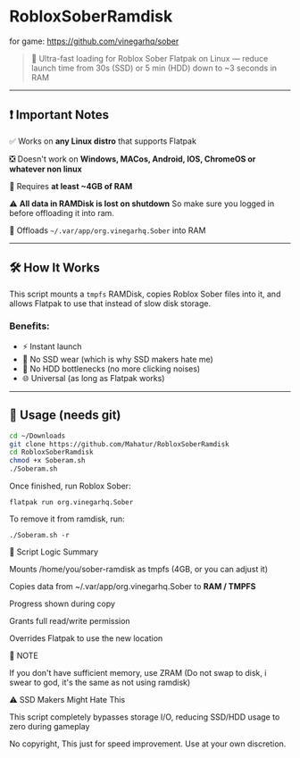 # RobloxSoberRamdisk

for game: https://github.com/vinegarhq/sober

> 🚀 Ultra-fast loading for Roblox Sober Flatpak on Linux — reduce launch time from 30s (SSD) or 5 min (HDD) down to ~3 seconds in RAM

---

## ❗ Important Notes

✅ Works on **any Linux distro** that supports Flatpak

❎ Doesn't work on **Windows, MACos, Android, IOS, ChromeOS or whatever non linux**

💾 Requires **at least ~4GB of RAM**  

⚠️ **All data in RAMDisk is lost on shutdown** So make sure you logged in before offloading it into ram.

📁 Offloads `~/.var/app/org.vinegarhq.Sober` into RAM

---

## 🛠️ How It Works

This script mounts a `tmpfs` RAMDisk, copies Roblox Sober files into it, and allows Flatpak to use that instead of slow disk storage.

### Benefits:

- ⚡ Instant launch
- 💾 No SSD wear (which is why SSD makers hate me)
- 🧊 No HDD bottlenecks (no more clicking noises)
- 🌐 Universal (as long as Flatpak works)

---

## 🚀 Usage (needs git)

```bash
cd ~/Downloads
git clone https://github.com/Mahatur/RobloxSoberRamdisk
cd RobloxSoberRamdisk
chmod +x Soberam.sh
./Soberam.sh
```

Once finished, run Roblox Sober:

`flatpak run org.vinegarhq.Sober`

To remove it from ramdisk, run:

`./Soberam.sh -r`

📜 Script Logic Summary

Mounts /home/you/sober-ramdisk as tmpfs (4GB, or you can adjust it)

Copies data from ~/.var/app/org.vinegarhq.Sober to **RAM / TMPFS**

Progress shown during copy

Grants full read/write permission

Overrides Flatpak to use the new location

📝 NOTE

If you don't have sufficient memory, use ZRAM (Do not swap to disk, i swear to god, it's the same as not using ramdisk)

⚠️ SSD Makers Might Hate This

This script completely bypasses storage I/O, reducing SSD/HDD usage to zero during gameplay

No copyright, This just for speed improvement.
Use at your own discretion.
